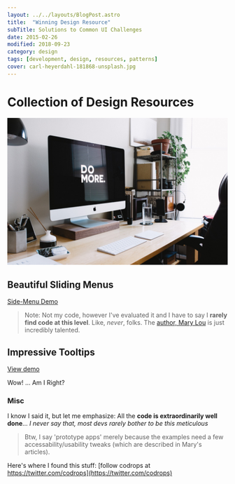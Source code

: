 ```yaml
---
layout: ../../layouts/BlogPost.astro
title:  "Winning Design Resource"
subTitle: Solutions to Common UI Challenges
date: 2015-02-26
modified: 2018-09-23
category: design
tags: [development, design, resources, patterns]
cover: carl-heyerdahl-181868-unsplash.jpg
---
```


# Collection of Design Resources

![carl-heyerdahl-181868-unsplash.jpg](carl-heyerdahl-181868-unsplash.jpg)

## Beautiful Sliding Menus

[Side-Menu Demo](http://tympanus.net/Development/OffCanvasMenuEffects/cornerbox_nested.html)

> Note: Not my code, however I've evaluated it and I have to say I **rarely find code at this level**. Like, _never_, folks.
> The [author, Mary Lou](http://tympanus.net/codrops/author/crnacura/) is just incredibly talented.

## Impressive Tooltips

[View demo](http://tympanus.net/codrops/2014/10/07/tooltip-styles-inspiration/)

Wow! ... Am I Right?

### Misc

I know I said it, but let me emphasize: All the **code is extraordinarily well done**... _I never say that, most devs rarely bother to be this meticulous_

> Btw, I say 'prototype apps' merely because the examples need a few accessability/usability tweaks (which are described in Mary's articles).

Here's where I found this stuff: [follow codrops at https://twitter.com/codrops](https://twitter.com/codrops)
